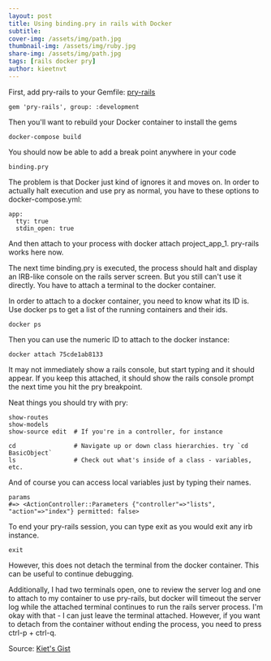 ```yaml
---
layout: post
title: Using binding.pry in rails with Docker
subtitle:
cover-img: /assets/img/path.jpg
thumbnail-img: /assets/img/ruby.jpg
share-img: /assets/img/path.jpg
tags: [rails docker pry]
author: kieetnvt
---
```


First, add pry-rails to your Gemfile: [pry-rails](https://github.com/rweng/pry-rails)

```
gem 'pry-rails', group: :development
```

Then you'll want to rebuild your Docker container to install the gems

```
docker-compose build
```

You should now be able to add a break point anywhere in your code

```
binding.pry
```

The problem is that Docker just kind of ignores it and moves on. In order to actually halt execution and use pry as normal, you have to these options to docker-compose.yml:

```
app:
  tty: true
  stdin_open: true
```

And then attach to your process with docker attach project_app_1. pry-rails works here now.

The next time binding.pry is executed, the process should halt and display an IRB-like console on the rails server screen. But you still can't use it directly. You have to attach a terminal to the docker container.

In order to attach to a docker container, you need to know what its ID is. Use docker ps to get a list of the running containers and their ids.

```
docker ps
```

Then you can use the numeric ID to attach to the docker instance:

```
docker attach 75cde1ab8133
```

It may not immediately show a rails console, but start typing and it should appear. If you keep this attached, it should show the rails console prompt the next time you hit the pry breakpoint.

Neat things you should try with pry:

```
show-routes
show-models
show-source edit  # If you're in a controller, for instance

cd                # Navigate up or down class hierarchies. try `cd BasicObject`
ls                # Check out what's inside of a class - variables, etc.
```

And of course you can access local variables just by typing their names.

```
params
#=> <ActionController::Parameters {"controller"=>"lists", "action"=>"index"} permitted: false>
```

To end your pry-rails session, you can type exit as you would exit any irb instance.

```
exit
```

However, this does not detach the terminal from the docker container. This can be useful to continue debugging.

Additionally, I had two terminals open, one to review the server log and one to attach to my container to use pry-rails, but docker will timeout the server log while the attached terminal continues to run the rails server process. I'm okay with that - I can just leave the terminal attached. However, if you want to detach from the container without ending the process, you need to press ctrl-p + ctrl-q.

Source: [Kiet's Gist](https://gist.github.com/kieetnvt/214e00e1325470787669bf17ceeaae3f)
